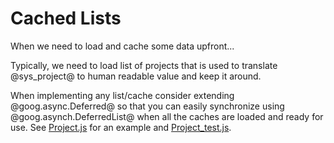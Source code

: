 # Cached Lists

When we need to load and cache some data upfront...

Typically, we need to load list of projects that is used to translate @sys_project@ to human readable value and keep it around.

When implementing any list/cache consider extending @goog.async.Deferred@ so that you can easily synchronize
using @goog.asynch.DeferredList@ when all the caches are loaded and ready for use. See [Project.js](project/Project.js)
for an example and [Project_test.js](../../../../../../test/javascript/org/jboss/search/list/project/Project_test.js).